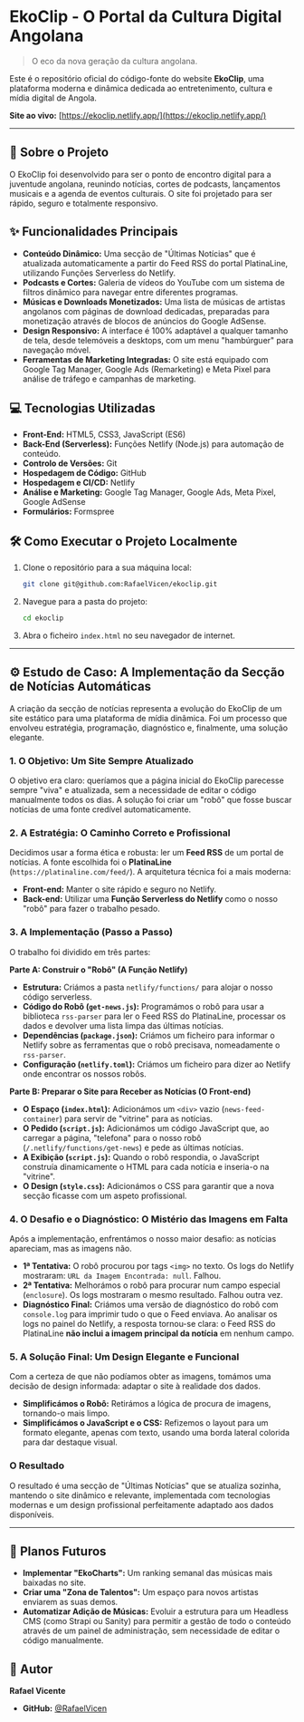# EkoClip - O Portal da Cultura Digital Angolana

> O eco da nova geração da cultura angolana.

Este é o repositório oficial do código-fonte do website **EkoClip**, uma plataforma moderna e dinâmica dedicada ao entretenimento, cultura e mídia digital de Angola.

**Site ao vivo:** [https://ekoclip.netlify.app/](https://ekoclip.netlify.app/)

---

## 📝 Sobre o Projeto

O EkoClip foi desenvolvido para ser o ponto de encontro digital para a juventude angolana, reunindo notícias, cortes de podcasts, lançamentos musicais e a agenda de eventos culturais. O site foi projetado para ser rápido, seguro e totalmente responsivo.

## ✨ Funcionalidades Principais

* **Conteúdo Dinâmico:** Uma secção de "Últimas Notícias" que é atualizada automaticamente a partir do Feed RSS do portal PlatinaLine, utilizando Funções Serverless do Netlify.
* **Podcasts e Cortes:** Galeria de vídeos do YouTube com um sistema de filtros dinâmico para navegar entre diferentes programas.
* **Músicas e Downloads Monetizados:** Uma lista de músicas de artistas angolanos com páginas de download dedicadas, preparadas para monetização através de blocos de anúncios do Google AdSense.
* **Design Responsivo:** A interface é 100% adaptável a qualquer tamanho de tela, desde telemóveis a desktops, com um menu "hambúrguer" para navegação móvel.
* **Ferramentas de Marketing Integradas:** O site está equipado com Google Tag Manager, Google Ads (Remarketing) e Meta Pixel para análise de tráfego e campanhas de marketing.

## 💻 Tecnologias Utilizadas

* **Front-End:** HTML5, CSS3, JavaScript (ES6)
* **Back-End (Serverless):** Funções Netlify (Node.js) para automação de conteúdo.
* **Controlo de Versões:** Git
* **Hospedagem de Código:** GitHub
* **Hospedagem e CI/CD:** Netlify
* **Análise e Marketing:** Google Tag Manager, Google Ads, Meta Pixel, Google AdSense
* **Formulários:** Formspree

## 🛠️ Como Executar o Projeto Localmente

1.  Clone o repositório para a sua máquina local:
    ```bash
    git clone git@github.com:RafaelVicen/ekoclip.git
    ```
2.  Navegue para a pasta do projeto:
    ```bash
    cd ekoclip
    ```
3.  Abra o ficheiro `index.html` no seu navegador de internet.

---

## ⚙️ Estudo de Caso: A Implementação da Secção de Notícias Automáticas

A criação da secção de notícias representa a evolução do EkoClip de um site estático para uma plataforma de mídia dinâmica. Foi um processo que envolveu estratégia, programação, diagnóstico e, finalmente, uma solução elegante.

### 1. O Objetivo: Um Site Sempre Atualizado
O objetivo era claro: queríamos que a página inicial do EkoClip parecesse sempre "viva" e atualizada, sem a necessidade de editar o código manualmente todos os dias. A solução foi criar um "robô" que fosse buscar notícias de uma fonte credível automaticamente.

### 2. A Estratégia: O Caminho Correto e Profissional
Decidimos usar a forma ética e robusta: ler um **Feed RSS** de um portal de notícias. A fonte escolhida foi o **PlatinaLine** (`https://platinaline.com/feed/`). A arquitetura técnica foi a mais moderna:
* **Front-end:** Manter o site rápido e seguro no Netlify.
* **Back-end:** Utilizar uma **Função Serverless do Netlify** como o nosso "robô" para fazer o trabalho pesado.

### 3. A Implementação (Passo a Passo)
O trabalho foi dividido em três partes:

**Parte A: Construir o "Robô" (A Função Netlify)**
* **Estrutura:** Criámos a pasta `netlify/functions/` para alojar o nosso código serverless.
* **Código do Robô (`get-news.js`):** Programámos o robô para usar a biblioteca `rss-parser` para ler o Feed RSS do PlatinaLine, processar os dados e devolver uma lista limpa das últimas notícias.
* **Dependências (`package.json`):** Criámos um ficheiro para informar o Netlify sobre as ferramentas que o robô precisava, nomeadamente o `rss-parser`.
* **Configuração (`netlify.toml`):** Criámos um ficheiro para dizer ao Netlify onde encontrar os nossos robôs.

**Parte B: Preparar o Site para Receber as Notícias (O Front-end)**
* **O Espaço (`index.html`):** Adicionámos um `<div>` vazio (`news-feed-container`) para servir de "vitrine" para as notícias.
* **O Pedido (`script.js`):** Adicionámos um código JavaScript que, ao carregar a página, "telefona" para o nosso robô (`/.netlify/functions/get-news`) e pede as últimas notícias.
* **A Exibição (`script.js`):** Quando o robô respondia, o JavaScript construía dinamicamente o HTML para cada notícia e inseria-o na "vitrine".
* **O Design (`style.css`):** Adicionámos o CSS para garantir que a nova secção ficasse com um aspeto profissional.

### 4. O Desafio e o Diagnóstico: O Mistério das Imagens em Falta
Após a implementação, enfrentámos o nosso maior desafio: as notícias apareciam, mas as imagens não.
* **1ª Tentativa:** O robô procurou por tags `<img>` no texto. Os logs do Netlify mostraram: `URL da Imagem Encontrada: null`. Falhou.
* **2ª Tentativa:** Melhorámos o robô para procurar num campo especial (`enclosure`). Os logs mostraram o mesmo resultado. Falhou outra vez.
* **Diagnóstico Final:** Criámos uma versão de diagnóstico do robô com `console.log` para imprimir tudo o que o Feed enviava. Ao analisar os logs no painel do Netlify, a resposta tornou-se clara: o Feed RSS do PlatinaLine **não inclui a imagem principal da notícia** em nenhum campo.

### 5. A Solução Final: Um Design Elegante e Funcional
Com a certeza de que não podíamos obter as imagens, tomámos uma decisão de design informada: adaptar o site à realidade dos dados.
* **Simplificámos o Robô:** Retirámos a lógica de procura de imagens, tornando-o mais limpo.
* **Simplificámos o JavaScript e o CSS:** Refizemos o layout para um formato elegante, apenas com texto, usando uma borda lateral colorida para dar destaque visual.

### O Resultado
O resultado é uma secção de "Últimas Notícias" que se atualiza sozinha, mantendo o site dinâmico e relevante, implementada com tecnologias modernas e um design profissional perfeitamente adaptado aos dados disponíveis.

---

## 🔮 Planos Futuros

* **Implementar "EkoCharts":** Um ranking semanal das músicas mais baixadas no site.
* **Criar uma "Zona de Talentos":** Um espaço para novos artistas enviarem as suas demos.
* **Automatizar Adição de Músicas:** Evoluir a estrutura para um Headless CMS (como Strapi ou Sanity) para permitir a gestão de todo o conteúdo através de um painel de administração, sem necessidade de editar o código manualmente.

## 👤 Autor

**Rafael Vicente**
* **GitHub:** [@RafaelVicen](https://github.com/RafaelVicen)